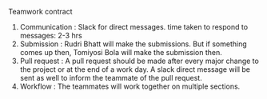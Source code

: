 Teamwork contract

1. Communication : Slack for direct messages. time taken to respond to messages: 2-3 hrs
2. Submission : Rudri Bhatt will make the submissions. But if something comes up then, Tomiyosi Bola will make the submission then.
3. Pull request : A pull request should be made after every major change to the project or at the end of a work day. A slack direct message will be sent as well to inform the teammate of the pull request. 
4. Workflow : The teammates will work together on multiple sections.

